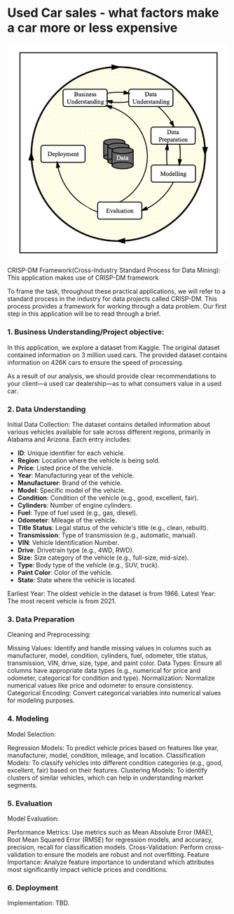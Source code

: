 # **Used Car sales - what factors make a car more or less expensive**

![alt text](https://github.com/m-p-s/Professional_Certificate_in_Machine_Learning_Artificial_Intelligence/blob/main/assignment_11/images/crisp.png)

CRISP-DM Framework(Cross-Industry Standard Process for Data Mining): This application makes use of CRISP-DM framework

To frame the task, throughout these practical applications, we will refer to a standard process in the industry for data projects called CRISP-DM.
This process provides a framework for working through a data problem.
Our first step in this application will be to read through a brief.



### 1. Business Understanding/Project objective:
In this application, we explore a dataset from Kaggle. The original dataset contained information on 3 million used cars.
The provided dataset contains information on 426K cars to ensure the speed of processing.

As a result of our analysis, we should provide clear recommendations to your client—a used car dealership—as to what consumers value in a used car.

### 2. Data Understanding
Initial Data Collection: The dataset contains detailed information about various vehicles available for sale across different regions, primarily in Alabama and Arizona. Each entry includes:
- **ID**: Unique identifier for each vehicle.
- **Region**: Location where the vehicle is being sold.
- **Price**: Listed price of the vehicle.
- **Year**: Manufacturing year of the vehicle.
- **Manufacturer**: Brand of the vehicle.
- **Model**: Specific model of the vehicle.
- **Condition**: Condition of the vehicle (e.g., good, excellent, fair).
- **Cylinders**: Number of engine cylinders.
- **Fuel**: Type of fuel used (e.g., gas, diesel).
- **Odometer**: Mileage of the vehicle.
- **Title Status**: Legal status of the vehicle's title (e.g., clean, rebuilt).
- **Transmission**: Type of transmission (e.g., automatic, manual).
- **VIN**: Vehicle Identification Number.
- **Drive**: Drivetrain type (e.g., 4WD, RWD).
- **Size**: Size category of the vehicle (e.g., full-size, mid-size).
- **Type**: Body type of the vehicle (e.g., SUV, truck).
- **Paint Color**: Color of the vehicle.
- **State**: State where the vehicle is located.

Earliest Year: The oldest vehicle in the dataset is from 1966.
Latest Year: The most recent vehicle is from 2021.

### 3. Data Preparation
Cleaning and Preprocessing:

Missing Values: Identify and handle missing values in columns such as manufacturer, model, condition, cylinders, fuel, odometer, title status, transmission, VIN, drive, size, type, and paint color.
Data Types: Ensure all columns have appropriate data types (e.g., numerical for price and odometer, categorical for condition and type).
Normalization: Normalize numerical values like price and odometer to ensure consistency.
Categorical Encoding: Convert categorical variables into numerical values for modeling purposes.


### 4. Modeling
Model Selection:

Regression Models: To predict vehicle prices based on features like year, manufacturer, model, condition, mileage, and location.
Classification Models: To classify vehicles into different condition categories (e.g., good, excellent, fair) based on their features.
Clustering Models: To identify clusters of similar vehicles, which can help in understanding market segments.


### 5. Evaluation
Model Evaluation:

Performance Metrics: Use metrics such as Mean Absolute Error (MAE), Root Mean Squared Error (RMSE) for regression models, and accuracy, precision, recall for classification models.
Cross-Validation: Perform cross-validation to ensure the models are robust and not overfitting.
Feature Importance: Analyze feature importance to understand which attributes most significantly impact vehicle prices and conditions.


### 6. Deployment
Implementation:
TBD.


